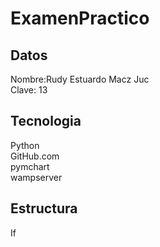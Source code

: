 # ExamenPractico<br>

## Datos<br>
Nombre:Rudy Estuardo Macz Juc <br>
Clave: 13<br>

## Tecnologia<br>
Python<br>
GitHub.com<br>
pymchart<br>
wampserver<br>

## Estructura <br>
If<br>